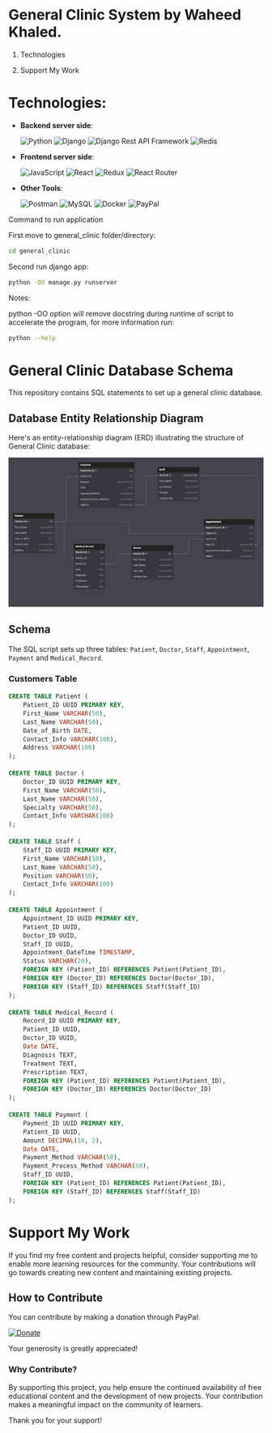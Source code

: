 # General Clinic System by Waheed Khaled.

1. Technologies

2. Support My Work

# Technologies:

- **Backend server side**:

  ![Python](https://img.shields.io/badge/Python%20-%2314354C.svg?style=for-the-badge&logo=python&logoColor=white)
  ![Django](https://img.shields.io/badge/Django-092E20?style=for-the-badge&logo=django&logoColor=green)
  ![Django Rest API Framework](https://img.shields.io/badge/django%20rest-ff1709?style=for-the-badge&logo=django&logoColor=white)
  ![Redis](https://img.shields.io/badge/redis-CC0000.svg?&style=for-the-badge&logo=redis&logoColor=white)

- **Frontend server side**:

  ![JavaScript](https://img.shields.io/badge/JavaScript%20-%23F7DF1E.svg?style=for-the-badge&logo=javascript&logoColor=black)
  ![React](https://img.shields.io/badge/React-20232A?style=for-the-badge&logo=react&logoColor=61DAFB)
  ![Redux](https://img.shields.io/badge/Redux-593D88?style=for-the-badge&logo=redux&logoColor=white)
  ![React Router](https://img.shields.io/badge/React_Router-CA4245?style=for-the-badge&logo=react-router&logoColor=white)

- **Other Tools**:

  ![Postman](https://img.shields.io/badge/Postman-FF6C37?style=for-the-badge&logo=Postman&logoColor=white)
  ![MySQL](https://img.shields.io/badge/MySQL%20-%2320232a.svg?style=for-the-badge&logo=mysql&logoColor=white&color=4479A1)
  ![Docker](https://img.shields.io/badge/Docker-2CA5E0?style=for-the-badge&logo=docker&logoColor=white)
  ![PayPal](https://img.shields.io/badge/PayPal-00457C?style=for-the-badge&logo=paypal&logoColor=white)

Command to run application

First move to general_clinic folder/directory:

```bash
cd general_clinic
```

Second run django app:

```bash
python -OO manage.py runserver
```

Notes:

python -OO option will remove docstring during runtime of script to accelerate the program, for more information run:

```bash
python --help
```

# General Clinic Database Schema

This repository contains SQL statements to set up a general clinic database.

## Database Entity Relationship Diagram

Here's an entity-relationship diagram (ERD) illustrating the structure of General Clinic database:

![ERD](./erd.png)

## Schema

The SQL script sets up three tables: `Patient`, `Doctor`, `Staff`, `Appointment`, `Payment` and `Medical_Record`.

### Customers Table

```sql
CREATE TABLE Patient (
    Patient_ID UUID PRIMARY KEY,
    First_Name VARCHAR(50),
    Last_Name VARCHAR(50),
    Date_of_Birth DATE,
    Contact_Info VARCHAR(100),
    Address VARCHAR(100)
);

CREATE TABLE Doctor (
    Doctor_ID UUID PRIMARY KEY,
    First_Name VARCHAR(50),
    Last_Name VARCHAR(50),
    Specialty VARCHAR(50),
    Contact_Info VARCHAR(100)
);

CREATE TABLE Staff (
    Staff_ID UUID PRIMARY KEY,
    First_Name VARCHAR(50),
    Last_Name VARCHAR(50),
    Position VARCHAR(50),
    Contact_Info VARCHAR(100)
);

CREATE TABLE Appointment (
    Appointment_ID UUID PRIMARY KEY,
    Patient_ID UUID,
    Doctor_ID UUID,
    Staff_ID UUID,
    Appointment_DateTime TIMESTAMP,
    Status VARCHAR(20),
    FOREIGN KEY (Patient_ID) REFERENCES Patient(Patient_ID),
    FOREIGN KEY (Doctor_ID) REFERENCES Doctor(Doctor_ID),
    FOREIGN KEY (Staff_ID) REFERENCES Staff(Staff_ID)
);

CREATE TABLE Medical_Record (
    Record_ID UUID PRIMARY KEY,
    Patient_ID UUID,
    Doctor_ID UUID,
    Date DATE,
    Diagnosis TEXT,
    Treatment TEXT,
    Prescription TEXT,
    FOREIGN KEY (Patient_ID) REFERENCES Patient(Patient_ID),
    FOREIGN KEY (Doctor_ID) REFERENCES Doctor(Doctor_ID)
);

CREATE TABLE Payment (
    Payment_ID UUID PRIMARY KEY,
    Patient_ID UUID,
    Amount DECIMAL(10, 2),
    Date DATE,
    Payment_Method VARCHAR(50),
    Payment_Process_Method VARCHAR(50),
    Staff_ID UUID,
    FOREIGN KEY (Patient_ID) REFERENCES Patient(Patient_ID),
    FOREIGN KEY (Staff_ID) REFERENCES Staff(Staff_ID)
);
```

# Support My Work

If you find my free content and projects helpful, consider supporting me to enable more learning resources for the community. Your contributions will go towards creating new content and maintaining existing projects.

## How to Contribute

You can contribute by making a donation through PayPal:

[![Donate](https://img.shields.io/badge/Donate-PayPal-blue.svg)](https://paypal.me/Waheedkhaled?country.x=EG&locale.x=en_US)

Your generosity is greatly appreciated!

### Why Contribute?

By supporting this project, you help ensure the continued availability of free educational content and the development of new projects. Your contribution makes a meaningful impact on the community of learners.

Thank you for your support!

